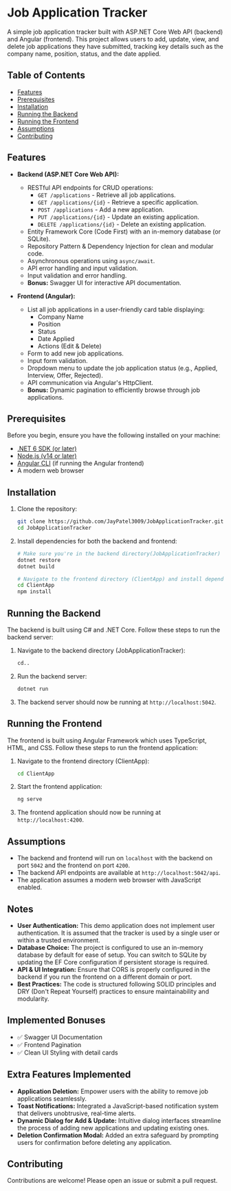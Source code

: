 ﻿# Job Application Tracker

A simple job application tracker built with ASP.NET Core Web API (backend) and Angular (frontend). This project allows users to add, update, view, and delete job applications they have submitted, tracking key details such as the company name, position, status, and the date applied.

## Table of Contents

- [Features](#features)
- [Prerequisites](#prerequisites)
- [Installation](#installation)
- [Running the Backend](#running-the-backend)
- [Running the Frontend](#running-the-frontend)
- [Assumptions](#assumptions)
- [Contributing](#contributing)

## Features

- **Backend (ASP.NET Core Web API):**
  - RESTful API endpoints for CRUD operations:
    - `GET /applications` - Retrieve all job applications.
    - `GET /applications/{id}` - Retrieve a specific application.
    - `POST /applications` - Add a new application.
    - `PUT /applications/{id}` - Update an existing application.
    - `DELETE /applications/{id}` - Delete an existing application.
  - Entity Framework Core (Code First) with an in-memory database (or SQLite).
  - Repository Pattern & Dependency Injection for clean and modular code.
  - Asynchronous operations using `async/await`.
  - API error handling and input validation.
  - Input validation and error handling.
  - **Bonus:** Swagger UI for interactive API documentation.

- **Frontend (Angular):**
  - List all job applications in a user-friendly card table displaying:
    - Company Name
    - Position
    - Status
    - Date Applied
    - Actions (Edit & Delete)
  - Form to add new job applications.
  - Input form validation.
  - Dropdown menu to update the job application status (e.g., Applied, Interview, Offer, Rejected).
  - API communication via Angular's HttpClient.
  - **Bonus:** Dynamic pagination to efficiently browse through job applications.

## Prerequisites

Before you begin, ensure you have the following installed on your machine:

- [.NET 6 SDK (or later)](https://dotnet.microsoft.com/download)
- [Node.js (v14 or later)](https://nodejs.org/en/download/)
- [Angular CLI](https://angular.io/cli) (if running the Angular frontend)
- A modern web browser

## Installation

1. Clone the repository:

    ```sh
    git clone https://github.com/JayPatel3009/JobApplicationTracker.git
    cd JobApplicationTracker
    ```

2. Install dependencies for both the backend and frontend:

    ```sh
    # Make sure you're in the backend directory(JobApplicationTracker) to restore dependencies and build the project
    dotnet restore
    dotnet build

    # Navigate to the frontend directory (ClientApp) and install dependencies
    cd ClientApp
    npm install
    ```

## Running the Backend

The backend is built using C# and .NET Core. Follow these steps to run the backend server:

1. Navigate to the backend directory (JobApplicationTracker):

    ```sh
    cd..
    ```

2. Run the backend server:

    ```sh
    dotnet run
    ```

3. The backend server should now be running at `http://localhost:5042`.

## Running the Frontend

The frontend is built using Angular Framework which uses TypeScript, HTML, and CSS. Follow these steps to run the frontend application:

1. Navigate to the frontend directory (ClientApp):

    ```sh
    cd ClientApp
    ```

2. Start the frontend application:

    ```sh
    ng serve
    ```

3. The frontend application should now be running at `http://localhost:4200`.

## Assumptions

- The backend and frontend will run on `localhost` with the backend on port `5042` and the frontend on port `4200`.
- The backend API endpoints are available at `http://localhost:5042/api`.
- The application assumes a modern web browser with JavaScript enabled.

## Notes

- **User Authentication:** This demo application does not implement user authentication. It is assumed that the tracker is used by a single user or within a trusted environment.
- **Database Choice:** The project is configured to use an in-memory database by default for ease of setup. You can switch to SQLite by updating the EF Core configuration if persistent storage is required.
- **API & UI Integration:** Ensure that CORS is properly configured in the backend if you run the frontend on a different domain or port.
- **Best Practices:** The code is structured following SOLID principles and DRY (Don't Repeat Yourself) practices to ensure maintainability and modularity.

## Implemented Bonuses

- ✅ Swagger UI Documentation
- ✅ Frontend Pagination
- ✅ Clean UI Styling with detail cards

## Extra Features Implemented

- **Application Deletion:** Empower users with the ability to remove job applications seamlessly.
- **Toast Notifications:** Integrated a JavaScript-based notification system that delivers unobtrusive, real-time alerts.
- **Dynamic Dialog for Add & Update:** Intuitive dialog interfaces streamline the process of adding new applications and updating existing ones.
- **Deletion Confirmation Modal:** Added an extra safeguard by prompting users for confirmation before deleting any application.

## Contributing

Contributions are welcome! Please open an issue or submit a pull request.
